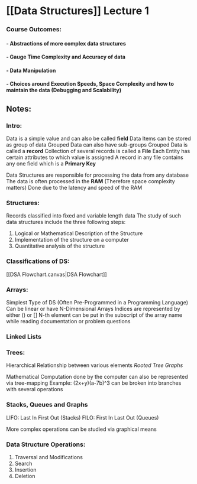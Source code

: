 # [[Data Structures]] Lecture 1

### Course Outcomes:
#### - Abstractions of more complex data structures
#### - Gauge Time Complexity and Accuracy of data
#### - Data Manipulation
#### - Choices around Execution Speeds, Space Complexity and how to maintain the data (Debugging and Scalability)

## Notes:

### Intro:
Data is a simple value and can also be called **field**
Data Items can be stored as group of data
Grouped Data can also have sub-groups
Grouped Data is called a **record**
Collection of several records is called a **File**
Each Entity has certain attributes to which value is assigned
A record in any file contains any one field which is a **Primary Key**

Data Structures are responsible for processing the data from any database
The data is often processed in the **RAM** (Therefore space complexity matters)
	Done due to the latency and speed of the RAM

### Structures:
Records classified into fixed and variable length data
The study of such data structures include the three following steps:
1. Logical or Mathematical Description of the Structure
2. Implementation of the structure on a computer
3. Quantitative analysis of the structure

### Classifications of DS:

[[DSA Flowchart.canvas|DSA Flowchart]] 

### Arrays:

Simplest Type of DS (Often Pre-Programmed in a Programming Language)
Can be linear or have N-Dimensional Arrays
Indices are represented by either () or []
N-th element can be put in the subscript of the array name while reading documentation or problem questions

### Linked Lists

### Trees:

Hierarchical Relationship between various elements
_Rooted Tree Graphs_

Mathematical Computation done by the computer can also be represented via tree-mapping
Example: (2x+y)(a-7b)^3 can be broken into branches with several operations

### Stacks, Queues and Graphs

LIFO: Last In First Out (Stacks)
FILO: First In Last Out (Queues)

More complex operations can be studied via graphical means

### Data Structure Operations:
1. Traversal and Modifications
2. Search
3. Insertion
4. Deletion